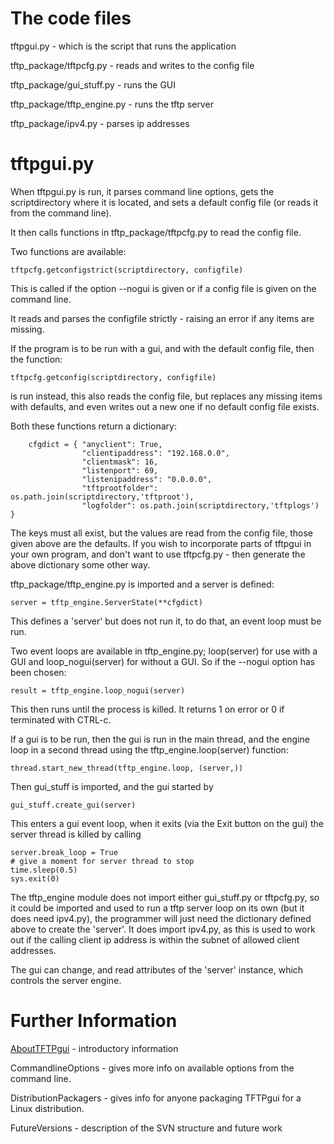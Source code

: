 # The code files #

tftpgui.py  - which is the script that runs the application

tftp\_package/tftpcfg.py  - reads and writes to the config file

tftp\_package/gui\_stuff.py  - runs the GUI

tftp\_package/tftp\_engine.py  - runs the tftp server

tftp\_package/ipv4.py  - parses ip addresses


# tftpgui.py #

When tftpgui.py is run, it parses command line options, gets the scriptdirectory where it is located, and sets a default config file (or reads it from the command line).

It then calls functions in tftp\_package/tftpcfg.py to read the config file.

Two functions are available:

```
tftpcfg.getconfigstrict(scriptdirectory, configfile)
```

This is called if the option --nogui is given or if a config file is given on the command line.

It reads and parses the configfile strictly - raising an error if any items are missing.

If the program is to be run with a gui, and with the default config file, then the function:

```
tftpcfg.getconfig(scriptdirectory, configfile)
```

is run instead, this also reads the config file, but replaces any missing items with defaults, and even writes out a new one if no default config file exists.

Both these functions return a dictionary:

```
    cfgdict = { "anyclient": True,
                "clientipaddress": "192.168.0.0",
                "clientmask": 16,
                "listenport": 69,
                "listenipaddress": "0.0.0.0",
                "tftprootfolder": os.path.join(scriptdirectory,'tftproot'),
                "logfolder": os.path.join(scriptdirectory,'tftplogs')  }
```

The keys must all exist, but the values are read from the config file, those given above are the defaults. If you wish to incorporate parts of tftpgui in your own program, and don't want to use  tftpcfg.py - then generate the above dictionary some other way.

tftp\_package/tftp\_engine.py is imported and a server is defined:

```
server = tftp_engine.ServerState(**cfgdict)
```

This defines a 'server' but does not run it, to do that, an  event loop must be run.

Two event loops are available in tftp\_engine.py; loop(server) for use with a GUI and loop\_nogui(server) for without a GUI.  So if the --nogui option has been chosen:

```
result = tftp_engine.loop_nogui(server)
```

This then runs until the process is killed.  It returns 1 on error or 0 if terminated with CTRL-c.

If a gui is to be run, then the gui is run in the main thread, and the engine loop in a second thread using the tftp\_engine.loop(server) function:

```
thread.start_new_thread(tftp_engine.loop, (server,))
```

Then gui\_stuff is imported, and the gui started by

```
gui_stuff.create_gui(server)
```

This enters a gui event loop, when it exits (via the Exit button on the gui) the server thread is killed by calling

```
server.break_loop = True
# give a moment for server thread to stop
time.sleep(0.5)
sys.exit(0)
```

The tftp\_engine module does not import either gui\_stuff.py or tftpcfg.py, so it could be imported and used to run a tftp server loop on its own (but it does need ipv4.py), the programmer will just need the dictionary defined above to create the 'server'.  It does import ipv4.py, as this is used to work out if the calling client ip address is within the subnet of allowed client addresses.

The gui can change, and read attributes of the 'server' instance, which controls the server engine.

# Further Information #

[AboutTFTPgui](AboutTFTPgui.md) - introductory information

CommandlineOptions - gives more info on available options from the command line.

DistributionPackagers - gives info for anyone packaging TFTPgui for a Linux distribution.

FutureVersions - description of the SVN structure and future work
